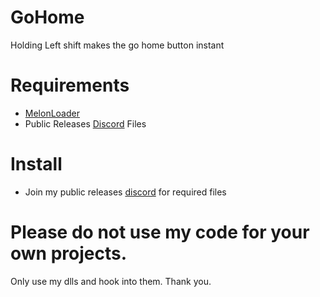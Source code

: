 # GoHome
Holding Left shift makes the go home button instant

# Requirements
- [MelonLoader](https://github.com/HerpDerpinstine/MelonLoader)
- Public Releases [Discord](https://discord.gg/PMmbwc2) Files

# Install
- Join my public releases [discord](https://discord.gg/PMmbwc2) for required files

# Please do not use my code for your own projects.
Only use my dlls and hook into them. Thank you.
